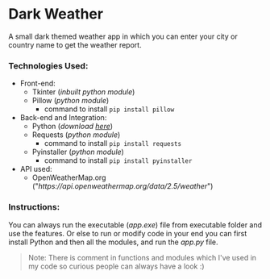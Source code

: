 # Dark Weather

A small dark themed weather app in which you can enter your city or country name to get the weather report.

### Technologies Used:

* Front-end:
    * Tkinter (*inbuilt python module*)
    * Pillow (*python module*)
        * command to install `pip install pillow`
* Back-end and Integration:
    * Python (*download [here](https://www.python.org/downloads/ "Python")*)
    * Requests (*python module*)
        * command to install `pip install requests`
    * Pyinstaller (*python module*)
        * command to install `pip install pyinstaller`
* API used:
    * OpenWeatherMap<span></span>.org ("*http<span></span>s://api<span></span>.openweathermap.org/data/2.5/weather*")

### Instructions:

You can always run the executable (*app.exe*) file from executable folder and use the features. Or else to run or modify code in your end you can first install Python and then all the modules, and run the *app.py* file.

>   Note: There is comment in functions and modules which I've used in my code so curious people can always have a look :)